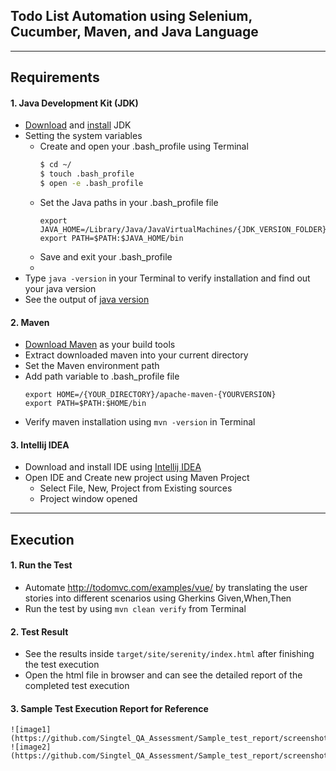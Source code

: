 Todo List Automation using **Selenium**, **Cucumber**, **Maven**, and **Java Language** 
---
---

## Requirements 

#### 1. Java Development Kit (JDK)
* [Download](https://www.oracle.com/technetwork/java/javase/downloads/index.html) and [install](https://docs.oracle.com/javase/10/install/installation-jdk-and-jre-macos.htm#JSJIG-GUID-F575EB4A-70D3-4AB4-A20E-DBE95171AB5F) JDK
* Setting the system variables
    * Create and open your .bash_profile using Terminal
        ```sh
        $ cd ~/
        $ touch .bash_profile
        $ open -e .bash_profile
        ```
    * Set the Java paths in your .bash_profile file
        ```
        export JAVA_HOME=/Library/Java/JavaVirtualMachines/{JDK_VERSION_FOLDER}/Contents/Home
        export PATH=$PATH:$JAVA_HOME/bin
        ```
    * Save and exit your .bash_profile
    * 
* Type `java -version` in your Terminal to verify installation and find out your java version
* See the output of [java version](https://prnt.sc/p8zd7s)

#### 2. Maven
* [Download Maven](https://maven.apache.org/download.cgi) as your build tools
* Extract downloaded maven into your current directory
* Set the Maven environment path
* Add path variable to .bash_profile file
    ```
    export HOME=/{YOUR_DIRECTORY}/apache-maven-{YOURVERSION}
    export PATH=$PATH:$HOME/bin
    ```
* Verify maven installation using `mvn -version` in Terminal

#### 3. Intellij IDEA
* Download and install IDE using [Intellij IDEA](https://www.jetbrains.com/idea/download/) 
* Open IDE and Create new project using Maven Project
    * Select File, New, Project from Existing sources
    * Project window opened
---
## Execution

#### 1. Run the Test
* Automate http://todomvc.com/examples/vue/ by translating the user stories into different scenarios using Gherkins Given,When,Then
* Run the test by using `mvn clean verify` from Terminal

#### 2. Test Result
* See the results inside `target/site/serenity/index.html` after finishing the test execution
* Open the html file in browser and can see the detailed report of the completed test execution

#### 3. Sample Test Execution Report for Reference
    ![image1](https://github.com/Singtel_QA_Assessment/Sample_test_report/screenshot_1.png)
    ![image2](https://github.com/Singtel_QA_Assessment/Sample_test_report/screenshot_2.png)


